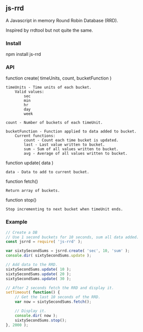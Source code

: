 ## js-rrd

A Javascript in memory Round Robin Database (RRD).

Inspired by rrdtool but not quite the same.

### Install

npm install js-rrd

### API

function create( timeUnits, count, bucketFunction )

	timeUnits - Time units of each bucket.
		Valid values:
			sec
			min
			hr
			day
			week

	count - Number of buckets of each timeUnit.

	bucketFunction - Function applied to data added to bucket.
		Current functions:
			count - Count each time bucket is updated.
			last - Last value written to bucket.
			sum - Sum of all values written to bucket.
			avg - Average of all values written to bucket.

function update( data )

	data - Data to add to current bucket.

function fetch()

	Return array of buckets.

function stop()

	Stop incrementing to next bucket when timeUnit ends.

### Example
```js
// Create a DB
// Use 1 second buckets for 10 seconds, sum all data added.
const jsrrd = require( 'js-rrd' );

var sixtySecondSums = jsrrd.create( 'sec', 10, 'sum' );
console.dir( sixtySecondSums.update );

// Add data to the RRD.
sixtySecondSums.update( 10 );
sixtySecondSums.update( 20 );
sixtySecondSums.update( 30 );

// After 2 seconds fetch the RRD and display it.
setTimeout( function() {
	// Get the last 10 seconds of the RRD.
	var now = sixtySecondSums.fetch();

	// Display it.
	console.dir( now );
	sixtySecondSums.stop();
}, 2000 );